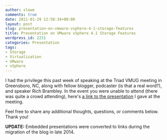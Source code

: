 ```yaml
---
author: slowe
comments: true
date: 2011-01-29 12:58:34+00:00
layout: post
slug: presentation-on-vmware-vsphere-4-1-storage-features
title: Presentation on VMware vSphere 4.1 Storage Features
wordpress_id: 2231
categories: Presentation
tags:
- Storage
- Virtualization
- VMware
- vSphere
---
```


I had the privilege this past week of speaking at the Triad VMUG meeting in Greensboro, NC, along with fellow blogger, podcaster (is that a real word?), and speaker Rich Brambley. In the event you were unable to attend (there was quite a crowd attending), here's [a link to the presentation][1] I gave at the meeting.

Feel free to share any additional thoughts, questions, or comments below. Thank you!

**UPDATE:** Embedded presentations were converted to links during the migration of the blog in late 2014.

[1]: http://www.slideshare.net/lowescott/20110128triadvmug